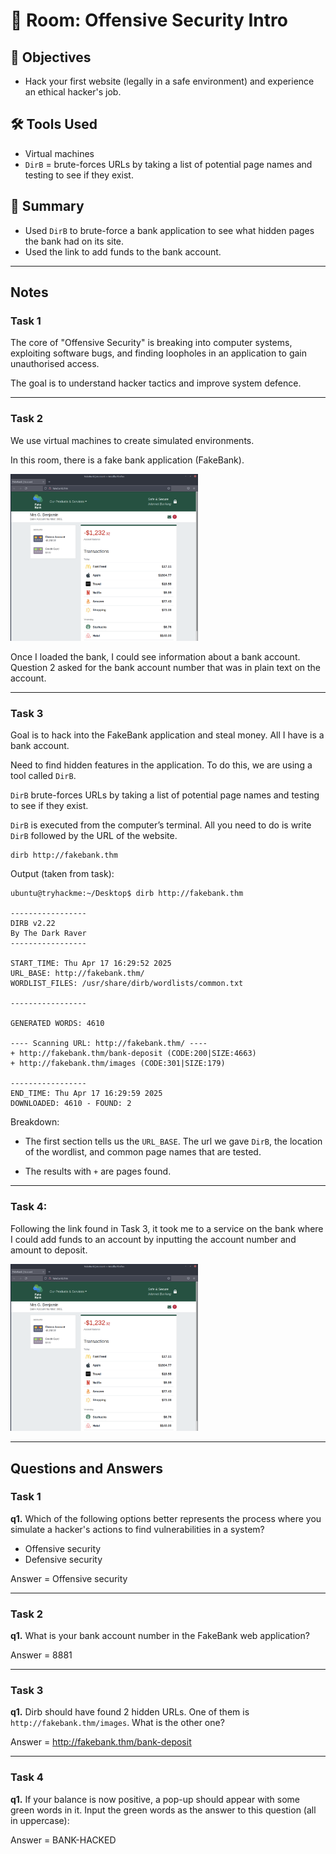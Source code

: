 # 🚪 Room: Offensive Security Intro

## 🎯 Objectives
- Hack your first website (legally in a safe environment) and experience an ethical hacker's job.

## 🛠️ Tools Used
- Virtual machines
- `DirB` = brute-forces URLs by taking a list of potential page names and testing to see if they exist.

## 💬 Summary
- Used `DirB` to brute-force a bank application to see what hidden pages the bank had on its site.
- Used the link to add funds to the bank account.

-----
## Notes

### Task 1

The core of "Offensive Security" is breaking into computer systems, exploiting software bugs, and finding loopholes in an application to gain unauthorised access.

The goal is to understand hacker tactics and improve system defence.

-----

### Task 2

We use virtual machines to create simulated environments.

In this room, there is a fake bank application (FakeBank). 

<img fakebank src="/pre-security/introduction-to-cyber-security/assets/fakebank.png" alt="Fakebank homepage" style="width:300px">

Once I loaded the bank, I could see information about a bank account. Question 2 asked for the bank account number that was in plain text on the account.

-----

### Task 3

Goal is to hack into the FakeBank application and steal money. All I have is a bank account.

Need to find hidden features in the application. To do this, we are using a tool called `DirB`.

`DirB` brute-forces URLs by taking a list of potential page names and testing to see if they exist.

`DirB` is executed from the computer’s terminal. All you need to do is write `DirB` followed by the URL of the website.
```
dirb http://fakebank.thm
```
Output (taken from task):
```
ubuntu@tryhackme:~/Desktop$ dirb http://fakebank.thm

-----------------
DIRB v2.22
By The Dark Raver
-----------------

START_TIME: Thu Apr 17 16:29:52 2025
URL_BASE: http://fakebank.thm/
WORDLIST_FILES: /usr/share/dirb/wordlists/common.txt

-----------------

GENERATED WORDS: 4610

---- Scanning URL: http://fakebank.thm/ ----
+ http://fakebank.thm/bank-deposit (CODE:200|SIZE:4663)
+ http://fakebank.thm/images (CODE:301|SIZE:179)

-----------------
END_TIME: Thu Apr 17 16:29:59 2025
DOWNLOADED: 4610 - FOUND: 2
```
Breakdown:
- The first section tells us the `URL_BASE`. The url we gave `DirB`, the location of the wordlist, and common page names that are tested.

- The results with `+` are pages found.

-----

### Task 4:

Following the link found in Task 3, it took me to a service on the bank where I could add funds to an account by inputting the account number and amount to deposit.

<img src="/pre-security/introduction-to-cyber-security/assets/add-funds.png" alt="Add funds on fake bank" style="width:300px">

-----

## Questions and Answers

### Task 1

**q1.** Which of the following options better represents the process where you simulate a hacker's actions to find vulnerabilities in a system?

- Offensive security
- Defensive security

Answer = Offensive security

-----

### Task 2

**q1.** What is your bank account number in the FakeBank web application?

Answer = 8881

-----

### Task 3

**q1.** Dirb should have found 2 hidden URLs. One of them is `http://fakebank.thm/images`. What is the other one?

Answer = http://fakebank.thm/bank-deposit

-----

### Task 4

**q1.** If your balance is now positive, a pop-up should appear with some green words in it. Input the green words as the answer to this question (all in uppercase):

Answer = BANK-HACKED
